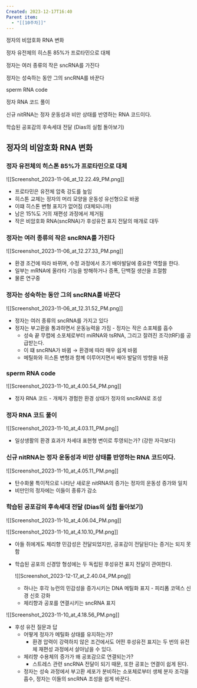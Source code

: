 ```yaml
---
Created: 2023-12-17T16:40
Parent item:
  - "[[10주차]]"
---
```

정자의 비암호화 RNA 변화

정자 유전체의 히스톤 85%가 프로타민으로 대체

정자는 여러 종류의 작은 sncRNA를 가진다

정자는 성숙하는 동안 그의 sncRNA를 바꾼다

sperm RNA code

정자 RNA 코드 풀이

신규 nitRNA는 정자 운동성과 비만 상태를 반영하는 RNA 코드이다.

학습된 공포감의 후속세대 전달 (Dias의 실험 돌아보기)

## 정자의 비암호화 RNA 변화

### 정자 유전체의 히스톤 85%가 프로타민으로 대체

![[Screenshot_2023-11-06_at_12.22.49_PM.png]]

- 프로타민은 유전체 압축 강도를 높임
- 히스톤 교체는 정자의 머리 모양을 운동성 유선형으로 바꿈
- 이떄 히스톤 변형 표지가 없어짐 (대체되니까)
- 남은 15%도 거의 재편성 과정에서 제거됨
- 작은 비암호화 RNA(sncRNA)가 후성유전 표지 전달의 매개로 대두

### 정자는 여러 종류의 작은 sncRNA를 가진다

![[Screenshot_2023-11-06_at_12.27.33_PM.png]]

- 환경 조건에 따라 바뀌며, 수정 과정에서 초기 배아발달에 중요한 역할을 한다.
- 일부는 mRNA에 올라타 기능을 방해하거나 증폭, 단백질 생산을 조절함
- 물론 연구중

### 정자는 성숙하는 동안 그의 sncRNA를 바꾼다

![[Screenshot_2023-11-06_at_12.31.52_PM.png]]

- 정자는 여러 종류의 sncRNA를 가지고 있다
- 정자는 부고환을 통과하면서 운동능력을 가짐 - 정자는 작은 소포체를 흡수
    - 성숙 끝 무렵에 소포체로부터 miRNA와 tsRNA, 그리고 잘려진 조각(tRF)를 공급받는다.
    - 이 떄 sncRNA가 바뀜 → 환경에 따라 매우 쉽게 바뀜
    - 메틸화와 히스톤 변형과 함꼐 이루어지면서 배아 발달의 방향을 바꿈

### sperm RNA code

![[Screenshot_2023-11-10_at_4.00.54_PM.png]]

- 정자 RNA 코드 - 개체가 경험한 환경 상태가 정자의 sncRAN로 조성

### 정자 RNA 코드 풀이

![[Screenshot_2023-11-10_at_4.03.11_PM.png]]

- 일상생활의 환경 효과가 차세대 표현형 변이로 투영되는가? (강한 자극보다)

### 신규 nitRNA는 정자 운동성과 비만 상태를 반영하는 RNA 코드이다.

![[Screenshot_2023-11-10_at_4.05.11_PM.png]]

- 탄수화물 특이적으로 나타난 새로운 nitRNA의 증가는 정자의 운동성 증가와 일치
- 비만인의 정자에는 이들이 종류가 감소

### 학습된 공포감의 후속세대 전달 (Dias의 실험 돌아보기)

![[Screenshot_2023-11-10_at_4.06.04_PM.png]]

![[Screenshot_2023-11-10_at_4.10.10_PM.png]]

- 아들 쥐에게도 체리향 민감성은 전달되었지만, 공포감이 전달된다는 증거는 되지 못함
- 학습된 공포의 신경망 형성에는 두 독립된 후성유전 표지 전달이 관여한다.
    
    ![[Screenshot_2023-12-17_at_2.40.04_PM.png]]
    
    - 하나는 후각 뉴런의 민감성을 증가시키는 DNA 메틸화 표지 - 피리폼 코덱스 신경 신호 강화
    - 체리향과 공포를 연결시키는 sncRNA 표지

![[Screenshot_2023-11-10_at_4.18.56_PM.png]]

- 후성 유전 질문과 답
    - 어떻게 정자가 메틸화 상태를 유지하는가?
        - 환경 압력이 강력하지 않은 조건에서도 어떤 후성유전 표지는 두 번의 유전체 재편성 과정에서 살아남을 수 있다.
    - 체리향 수용체의 증가가 왜 공포감으로 연결되는가?
        - 스트레스 관련 sncRNA 전달이 되기 때문, 또한 공포는 연결이 쉽게 된다.
    - 정자는 성숙 과정에서 부고환 세포가 분비하는 소포체로부터 생체 분자 조각을 흡수, 정자는 이들의 sncRNA 조성을 쉽게 바꾼다.